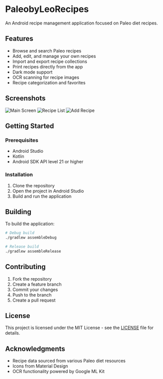 # PaleobyLeoRecipes

An Android recipe management application focused on Paleo diet recipes.

## Features

- Browse and search Paleo recipes
- Add, edit, and manage your own recipes
- Import and export recipe collections
- Print recipes directly from the app
- Dark mode support
- OCR scanning for recipe images
- Recipe categorization and favorites

## Screenshots

![Main Screen](screenshots/main_screen.png)
![Recipe List](screenshots/recipe_list.png)
![Add Recipe](screenshots/add_recipe.png)

## Getting Started

### Prerequisites

- Android Studio
- Kotlin
- Android SDK API level 21 or higher

### Installation

1. Clone the repository
2. Open the project in Android Studio
3. Build and run the application

## Building

To build the application:

```bash
# Debug build
./gradlew assembleDebug

# Release build
./gradlew assembleRelease
```

## Contributing

1. Fork the repository
2. Create a feature branch
3. Commit your changes
4. Push to the branch
5. Create a pull request

## License

This project is licensed under the MIT License - see the [LICENSE](LICENSE) file for details.

## Acknowledgments

- Recipe data sourced from various Paleo diet resources
- Icons from Material Design
- OCR functionality powered by Google ML Kit
